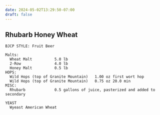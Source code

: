 ```yaml
---
date: 2024-05-02T13:29:50-07:00
draft: false
---
```

## Rhubarb Honey Wheat ##
    BJCP STYLE: Fruit Beer
    
    Malts:
      Wheat Malt          5.0 lb
      2-Row               4.0 lb
      Honey Malt          0.5 lb
    HOPS:
      Wild Hops (top of Granite Mountain)   1.00 oz first wort hop
      Wild Hops (top of Granite Mountain)   0.75 oz 20.0 min
    MISC:
      Rhubarb             0.5 gallons of juice, pasterized and added to secondary
        
    YEAST
      Wyeast American Wheat